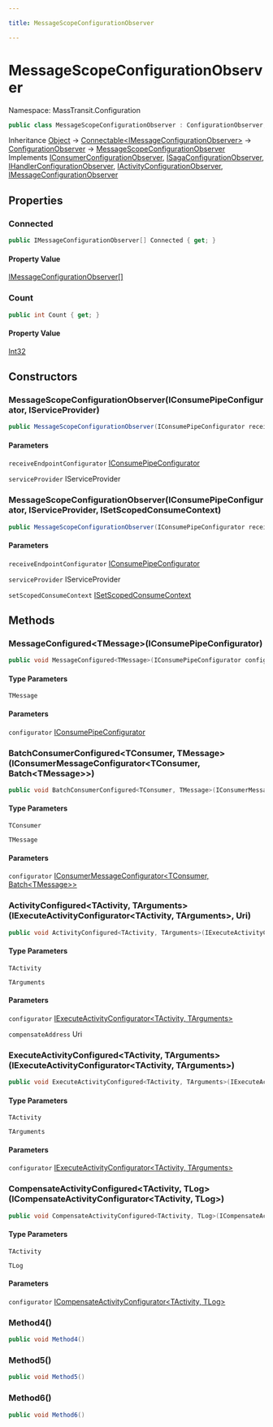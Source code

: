```yaml
---

title: MessageScopeConfigurationObserver

---
```


# MessageScopeConfigurationObserver

Namespace: MassTransit.Configuration

```csharp
public class MessageScopeConfigurationObserver : ConfigurationObserver, IConsumerConfigurationObserver, ISagaConfigurationObserver, IHandlerConfigurationObserver, IActivityConfigurationObserver, IMessageConfigurationObserver
```

Inheritance [Object](https://learn.microsoft.com/en-us/dotnet/api/system.object) → [Connectable\<IMessageConfigurationObserver\>](../../masstransit-abstractions/masstransit-util/connectable-1) → [ConfigurationObserver](../masstransit-configuration/configurationobserver) → [MessageScopeConfigurationObserver](../masstransit-configuration/messagescopeconfigurationobserver)<br/>
Implements [IConsumerConfigurationObserver](../../masstransit-abstractions/masstransit/iconsumerconfigurationobserver), [ISagaConfigurationObserver](../../masstransit-abstractions/masstransit/isagaconfigurationobserver), [IHandlerConfigurationObserver](../../masstransit-abstractions/masstransit/ihandlerconfigurationobserver), [IActivityConfigurationObserver](../../masstransit-abstractions/masstransit/iactivityconfigurationobserver), [IMessageConfigurationObserver](../../masstransit-abstractions/masstransit/imessageconfigurationobserver)

## Properties

### **Connected**

```csharp
public IMessageConfigurationObserver[] Connected { get; }
```

#### Property Value

[IMessageConfigurationObserver[]](../../masstransit-abstractions/masstransit/imessageconfigurationobserver)<br/>

### **Count**

```csharp
public int Count { get; }
```

#### Property Value

[Int32](https://learn.microsoft.com/en-us/dotnet/api/system.int32)<br/>

## Constructors

### **MessageScopeConfigurationObserver(IConsumePipeConfigurator, IServiceProvider)**

```csharp
public MessageScopeConfigurationObserver(IConsumePipeConfigurator receiveEndpointConfigurator, IServiceProvider serviceProvider)
```

#### Parameters

`receiveEndpointConfigurator` [IConsumePipeConfigurator](../../masstransit-abstractions/masstransit/iconsumepipeconfigurator)<br/>

`serviceProvider` IServiceProvider<br/>

### **MessageScopeConfigurationObserver(IConsumePipeConfigurator, IServiceProvider, ISetScopedConsumeContext)**

```csharp
public MessageScopeConfigurationObserver(IConsumePipeConfigurator receiveEndpointConfigurator, IServiceProvider serviceProvider, ISetScopedConsumeContext setScopedConsumeContext)
```

#### Parameters

`receiveEndpointConfigurator` [IConsumePipeConfigurator](../../masstransit-abstractions/masstransit/iconsumepipeconfigurator)<br/>

`serviceProvider` IServiceProvider<br/>

`setScopedConsumeContext` [ISetScopedConsumeContext](../masstransit/isetscopedconsumecontext)<br/>

## Methods

### **MessageConfigured\<TMessage\>(IConsumePipeConfigurator)**

```csharp
public void MessageConfigured<TMessage>(IConsumePipeConfigurator configurator)
```

#### Type Parameters

`TMessage`<br/>

#### Parameters

`configurator` [IConsumePipeConfigurator](../../masstransit-abstractions/masstransit/iconsumepipeconfigurator)<br/>

### **BatchConsumerConfigured\<TConsumer, TMessage\>(IConsumerMessageConfigurator\<TConsumer, Batch\<TMessage\>\>)**

```csharp
public void BatchConsumerConfigured<TConsumer, TMessage>(IConsumerMessageConfigurator<TConsumer, Batch<TMessage>> configurator)
```

#### Type Parameters

`TConsumer`<br/>

`TMessage`<br/>

#### Parameters

`configurator` [IConsumerMessageConfigurator\<TConsumer, Batch\<TMessage\>\>](../../masstransit-abstractions/masstransit/iconsumermessageconfigurator-2)<br/>

### **ActivityConfigured\<TActivity, TArguments\>(IExecuteActivityConfigurator\<TActivity, TArguments\>, Uri)**

```csharp
public void ActivityConfigured<TActivity, TArguments>(IExecuteActivityConfigurator<TActivity, TArguments> configurator, Uri compensateAddress)
```

#### Type Parameters

`TActivity`<br/>

`TArguments`<br/>

#### Parameters

`configurator` [IExecuteActivityConfigurator\<TActivity, TArguments\>](../../masstransit-abstractions/masstransit/iexecuteactivityconfigurator-2)<br/>

`compensateAddress` Uri<br/>

### **ExecuteActivityConfigured\<TActivity, TArguments\>(IExecuteActivityConfigurator\<TActivity, TArguments\>)**

```csharp
public void ExecuteActivityConfigured<TActivity, TArguments>(IExecuteActivityConfigurator<TActivity, TArguments> configurator)
```

#### Type Parameters

`TActivity`<br/>

`TArguments`<br/>

#### Parameters

`configurator` [IExecuteActivityConfigurator\<TActivity, TArguments\>](../../masstransit-abstractions/masstransit/iexecuteactivityconfigurator-2)<br/>

### **CompensateActivityConfigured\<TActivity, TLog\>(ICompensateActivityConfigurator\<TActivity, TLog\>)**

```csharp
public void CompensateActivityConfigured<TActivity, TLog>(ICompensateActivityConfigurator<TActivity, TLog> configurator)
```

#### Type Parameters

`TActivity`<br/>

`TLog`<br/>

#### Parameters

`configurator` [ICompensateActivityConfigurator\<TActivity, TLog\>](../../masstransit-abstractions/masstransit/icompensateactivityconfigurator-2)<br/>

### **Method4()**

```csharp
public void Method4()
```

### **Method5()**

```csharp
public void Method5()
```

### **Method6()**

```csharp
public void Method6()
```

